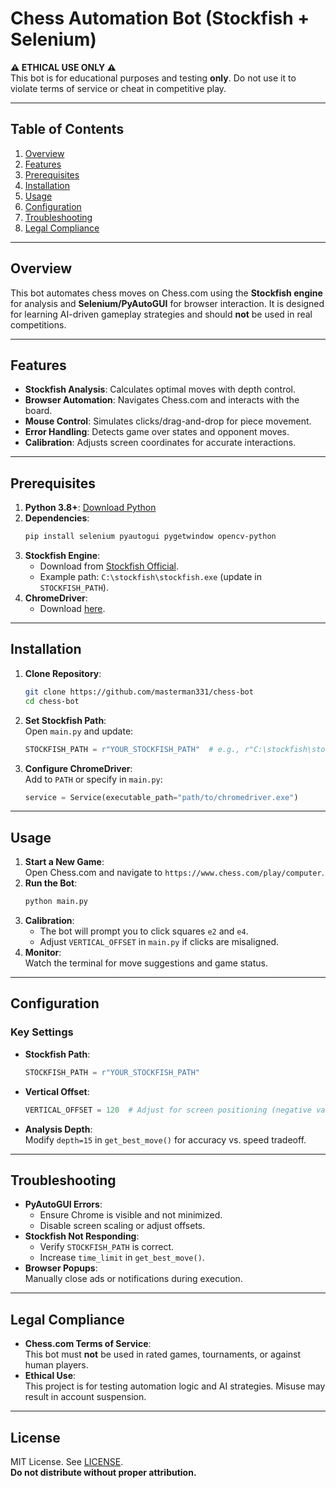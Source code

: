 # Chess Automation Bot (Stockfish + Selenium)  
**⚠️ ETHICAL USE ONLY ⚠️**  
This bot is for educational purposes and testing **only**. Do not use it to violate terms of service or cheat in competitive play.  

---

## Table of Contents  
1. [Overview](#overview)  
2. [Features](#features)  
3. [Prerequisites](#prerequisites)  
4. [Installation](#installation)  
5. [Usage](#usage)  
6. [Configuration](#configuration)  
7. [Troubleshooting](#troubleshooting)  
8. [Legal Compliance](#legal-compliance)  

---

## Overview  
This bot automates chess moves on Chess.com using the **Stockfish engine** for analysis and **Selenium/PyAutoGUI** for browser interaction. It is designed for learning AI-driven gameplay strategies and should **not** be used in real competitions.  

---

## Features  
- **Stockfish Analysis**: Calculates optimal moves with depth control.  
- **Browser Automation**: Navigates Chess.com and interacts with the board.  
- **Mouse Control**: Simulates clicks/drag-and-drop for piece movement.  
- **Error Handling**: Detects game over states and opponent moves.  
- **Calibration**: Adjusts screen coordinates for accurate interactions.  

---

## Prerequisites  
1. **Python 3.8+**: [Download Python](https://www.python.org/downloads/)  
2. **Dependencies**:  
   ```bash  
   pip install selenium pyautogui pygetwindow opencv-python  
   ```  
3. **Stockfish Engine**:  
   - Download from [Stockfish Official](https://stockfishchess.org/download/).  
   - Example path: `C:\stockfish\stockfish.exe` (update in `STOCKFISH_PATH`).  
4. **ChromeDriver**:  
   - Download [here](https://sites.google.com/chromium.org/driver/).  

---

## Installation  
1. **Clone Repository**:  
   ```bash  
   git clone https://github.com/masterman331/chess-bot
   cd chess-bot  
   ```  
2. **Set Stockfish Path**:  
   Open `main.py` and update:  
   ```python  
   STOCKFISH_PATH = r"YOUR_STOCKFISH_PATH"  # e.g., r"C:\stockfish\stockfish.exe"  
   ```  
3. **Configure ChromeDriver**:  
   Add to `PATH` or specify in `main.py`:  
   ```python  
   service = Service(executable_path="path/to/chromedriver.exe")  
   ```  

---

## Usage  
1. **Start a New Game**:  
   Open Chess.com and navigate to `https://www.chess.com/play/computer`.  
2. **Run the Bot**:  
   ```bash  
   python main.py  
   ```  
3. **Calibration**:  
   - The bot will prompt you to click squares `e2` and `e4`.  
   - Adjust `VERTICAL_OFFSET` in `main.py` if clicks are misaligned.  
4. **Monitor**:  
   Watch the terminal for move suggestions and game status.  

---

## Configuration  
### Key Settings  
- **Stockfish Path**:  
  ```python  
  STOCKFISH_PATH = r"YOUR_STOCKFISH_PATH"  
  ```  
- **Vertical Offset**:  
  ```python  
  VERTICAL_OFFSET = 120  # Adjust for screen positioning (negative values move up)  
  ```  
- **Analysis Depth**:  
  Modify `depth=15` in `get_best_move()` for accuracy vs. speed tradeoff.  

---

## Troubleshooting  
- **PyAutoGUI Errors**:  
  - Ensure Chrome is visible and not minimized.  
  - Disable screen scaling or adjust offsets.  
- **Stockfish Not Responding**:  
  - Verify `STOCKFISH_PATH` is correct.  
  - Increase `time_limit` in `get_best_move()`.  
- **Browser Popups**:  
  Manually close ads or notifications during execution.  

---

## Legal Compliance  
- **Chess.com Terms of Service**:  
  This bot must **not** be used in rated games, tournaments, or against human players.  
- **Ethical Use**:  
  This project is for testing automation logic and AI strategies. Misuse may result in account suspension.  

---

## License  
MIT License. See [LICENSE](LICENSE).  
**Do not distribute without proper attribution.**  
